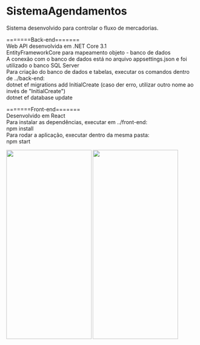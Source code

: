 # SistemaAgendamentos

Sistema desenvolvido para controlar o fluxo de mercadorias.  

=======Back-end=======  
Web API desenvolvida em .NET Core 3.1  
EntityFrameworkCore para mapeamento objeto - banco de dados  
A conexão com o banco de dados está no arquivo appsettings.json e foi utilizado o banco SQL Server  
Para criação do banco de dados e tabelas, executar os comandos dentro de ../back-end:  
  dotnet ef migrations add InitialCreate (caso der erro, utilizar outro nome ao invés de "InitialCreate")  
  dotnet ef database update  
  
    
=======Front-end=======  
Desenvolvido em React  
Para instalar as dependências, executar em ../front-end:  
npm install  
Para rodar a aplicação, executar dentro da mesma pasta:  
npm start  
  
  
  
  <img align="left" width="225" height="500" src="https://github.com/KleberPPF/SistemaAgendamentos/front-end/public/print0.PNG">
  <img align="left" width="225" height="500" src="https://github.com/KleberPPF/SistemaAgendamentos/front-end/public/print.PNG">
